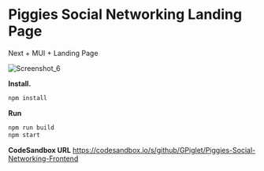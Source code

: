 # Piggies Social Networking Landing Page
Next + MUI + Landing Page

![Screenshot_6](https://user-images.githubusercontent.com/107179122/176727396-c2dc253c-5728-4a8a-9135-eaf364b5093a.png)
<br/>

<b>Install.</b>
``` bash
npm install
```
<b>Run</b>
``` bash
npm run build
npm start
```
<b>CodeSandbox URL</b> https://codesandbox.io/s/github/GPiglet/Piggies-Social-Networking-Frontend
